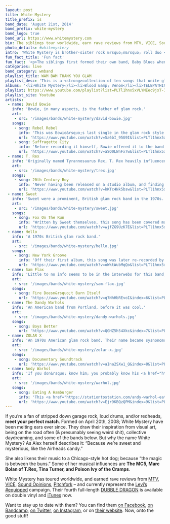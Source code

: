 ```yaml
---
layout: post
title: White Mystery
title_prefix: is
band_date: 'August 21st, 2014'
band_prefix: white-mystery
band_logo: true
band_url: https://www.whitemystery.com
bio: The siblings tour worldwide, earn rave reviews from MTV, VICE, Sound Opinions, Pitchfork &ndash; and currently represent the Levi&rsquo;s #equipped campaign. Their fourth full-length DUBBLE DRAGON is available on double vinyl and iTunes now.
photo_details: #whitemystery
intro: 'White Mystery is brother-sister rock &rsquo;n&rsquo; roll duo <a href="https://en.wikipedia.org/wiki/Miss_Alex_White">Miss Alex White</a> &amp; <a href="https://www.whitemysteryband.com/2014/02/25/francis-scott-key-white-biography/">Francis Scott Key White</a> from Chicago.'
fun_fact_title: 'Fun fact'
fun_fact: '<p>The siblings first formed their own band, Baby Blues when they were small children; armed with a toy piano & a plastic saxophone.</p>'
categories: live
band_category: wmband
playlist_title: WAM BAM THANK YOU GLAM
playlist_desc: 'This is a <strong>collection of ten songs that unite glitter and gusto</strong>. Starting with the vintage originals, like T. Rex and Sweet, to modern day rock &rsquo;n&rsquo; roll aliens, like Sam Flax and The Dandy Warhols, this playlist include tracks for White Mystery&rsquo;s performance opening the David Bowie exhibit on Tuesday, September 23, 2014 at the Museum of Contemporary Art.'
albums: '<li>White Mystery</li><li>Blood &amp; Venom</li><li>TELEPATHIC</li><li>DUBBLE DRAGON</li>'
playlist: https://www.youtube.com/playlist?list=PLTl1hnx5xVLYMEec9jxT-IYoanX3ISPX8
playlist_site: Youtube
artists:
 - name: David Bowie
   info: 'Bowie, in many aspects, is the father of glam rock.'
   art:
    - src: '/images/bands/white-mystery/david-bowie.jpg'
   songs: 
    - song: Rebel Rebel
      info: 'This was Bowie&rsquo;s last single in the glam rock style that had been his trademark.'
      url: 'https://www.youtube.com/watch?v=Sa6bI_95G9I&list=PLTl1hnx5xVLYMEec9jxT-IYoanX3ISPX8&index=1'
    - song: Suffragette City
      info: 'Before recording it himself, Bowie offered it to the band Mott the Hoople if they would forgo their plan to break up; they refused.'
      url: 'https://www.youtube.com/watch?v=aSQ0LWnFx7w&list=PLTl1hnx5xVLYMEec9jxT-IYoanX3ISPX8&index=2'
 - name: T. Rex
   info: 'Originally named Tyrannosaurus Rex, T. Rex heavily influenced The Who, The Smiths, David Bowie, and many others in the glam and punk rock scene.'
   art:
    - src: '/images/bands/white-mystery/trex.jpg'
   songs: 
    - song: 20th Century Boy
      info: 'Never having been released on a studio album, and finding success years after being written; it&rsquo;s been featured in many video games and has inspired a Manga series of a similar name.'
      url: 'https://www.youtube.com/watch?v=kKTc4Nk5bsw&list=PLTl1hnx5xVLYMEec9jxT-IYoanX3ISPX8&index=3'
 - name: Sweet
   info: 'Sweet were a prominent, British glam rock band in the 1970s. Re-inventing themselves in 1974 as a hard rock back, they were invited to play with The Who, but had to pass due to injury.'
   art:
    - src: '/images/bands/white-mystery/sweet.jpg'
   songs: 
    - song: Fox On The Run
      info: 'Written by Sweet themselves, this song has been covered many times over by bands such as Scorpions, Red Hot Chili Peppers, and many more.'
      url: 'https://www.youtube.com/watch?v=wjfZG9UzK7E&list=PLTl1hnx5xVLYMEec9jxT-IYoanX3ISPX8&index=4'
 - name: Hello
   info: 'A 1970s British glam rock band.'
   art:
    - src: '/images/bands/white-mystery/hello.jpg'
   songs: 
    - song: New York Groove
      info: 'Off their first album, this song was later re-recorded by KISS&rsquo;s Ace Frehley, and the New York Giants use this at home games.'
      url: 'https://www.youtube.com/watch?v=oWktWubMqQo&list=PLTl1hnx5xVLYMEec9jxT-IYoanX3ISPX8&index=5'
 - name: Sam Flax
   info: 'Little to no info seems to be in the interwebs for this band; makes them more interesting.'
   art:
    - src: '/images/bands/white-mystery/sam-flax.jpg'
   songs: 
    - song: Fire Doesn&rsquo;t Burn Itself
      url: 'https://www.youtube.com/watch?v=q7NhHbREvoI&index=6&list=PLTl1hnx5xVLYMEec9jxT-IYoanX3ISPX8'
 - name: The Dandy Warhols
   info: 'An American band from Portland, before it was cool.'
   art:
    - src: '/images/bands/white-mystery/dandy-warhols.jpg'
   songs: 
    - song: Boys Better
      url: 'https://www.youtube.com/watch?v=QGHZ5h54Xkc&index=7&list=PLTl1hnx5xVLYMEec9jxT-IYoanX3ISPX8'
 - name: ZOLAR X
   info: 'An 1970s American glam rock band. Their name became sysnonomous in the LA club scene for dressing and acting like space invaders. They even <strong>created &amp; spoke</strong> their own alien lingo.'
   art:
    - src: '/images/bands/white-mystery/zolar-x.jpg'
   songs: 
    - song: Documentary Soundtrack
      url: 'https://www.youtube.com/watch?v=aIna2SXw1_Q&index=8&list=PLTl1hnx5xVLYMEec9jxT-IYoanX3ISPX8'
 - name: Andy Warhol
   info: 'If you don&rsquo; know him; you probably know his <a href="https://www.google.com/search?q=marilyn+monroe+andy+warhol&espv=2&source=lnms&tbm=isch&sa=X&ei=8WT2U6ThLZKLyASXn4GgCQ&ved=0CAYQ_AUoAQ&biw=1920&bih=985#q=campbells+andy+warhol&tbm=isch" target="_blank">Campbell&rsquo;s soup cans</a>, or <a href="https://www.google.com/search?q=marilyn+monroe+andy+warhol&espv=2&source=lnms&tbm=isch&sa=X&ei=8WT2U6ThLZKLyASXn4GgCQ&ved=0CAYQ_AUoAQ&biw=1920&bih=985" target="_blank">Marylin Monroe</a>.'
   art:
    - src: '/images/bands/white-mystery/warhol.jpg'
   songs: 
    - song: Eating A Hamburger
      info: 'This <a href="https://stationtostation.com/andy-warhol-eats-a-hamburger/" target="_blank">article sums up the video</a> here pretty damn well.'
      url: 'https://www.youtube.com/watch?v=Ejr9KBQzQPM&index=9&list=PLTl1hnx5xVLYMEec9jxT-IYoanX3ISPX8'
---
```


If you&rsquo;re a fan of stripped down garage rock, loud drums, and/or redheads, **meet your perfect match**. Formed on April 20th, 2008; White Mystery have been melting ears ever since. They draw their inspiration from visual art, being on the road often (& presumably seeing weird shit), collective daydreaming, and some of the bands below. But why the name White Mystery? As Alex herself describes it: &ldquo;Because we&rsquo;re sweet and mysterious, like the Airheads candy.&rdquo;

She also likens their music to a Chicago-style hot dog; because &ldquo;the magic is between the buns.&rdquo; Some of her musical influences are **The MC5, Marc Bolan of T.Rex, Tina Turner, and Poison Ivy of the Cramps**.

<!--When White Mystery is not cranking out new tunes, they enjoy playing games and partying.-->

White Mystery has toured worldwide, and earned rave reviews from <a href="https://www.mtv.com/artists/white-mystery/" target="_blank">MTV</a>, <a href="https://noisey.vice.com/ja/blog/white-mystery-premieres-their-toxic-sugar-music-video" target="_blank">VICE</a>, <a href="https://www.wbez.org/story/wbez-blog/white-mystery-performs-sound-opinions" target="_blank">Sound Opinions</a>, <a href="https://pitchfork.com/tv/33-station-to-station/995-white-mystery/" target="_blank">Pitchfork</a> &ndash; and currently represent the <a href="https://www.whitemysteryband.com/2014/03/18/levis-equipped-white-mystery/" target="_blank">Levi&rsquo;s #equipped</a> campaign. Their fourth full-length <a href="https://whitemysteryband.storenvy.com/collections/20071-all-products/products/5239060-vinyl-dubble-dragon" target="_blank">DUBBLE DRAGON</a> is available on double vinyl and <a href="https://itunes.apple.com/us/artist/white-mystery/id361115862" target="_blank">iTunes</a> now.

Want to stay up to date with them? You can find them
<a href="https://www.facebook.com/WhiteMysteryBand" target="_blank">on Facebook</a>, <a href="https://whitemystery.bandcamp.com/" target="_blank">on Bandcamp</a>, <a href="https://twitter.com/MissAlexWhite" target="_blank">on Twitter</a>, <a href="https://instagram.com/whitemysteryband" target="_blank">on Instagram</a>, or on <a href="https://www.whitemystery.com" target="_blank">their website</a>. Now, onto the good stuff!